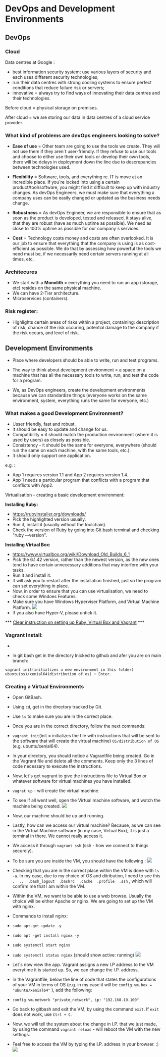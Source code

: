 # DevOps and Development Environments

## DevOps

### Cloud 
Data centres at Google :

- best information security system; use various layers of security and each uses different security technologies; 
- run their data centres with strong cooling systems to ensure perfect conditions that reduce failure risk or servers;
-  innovative = always try to find ways of innovating their data centres and their technologies. 

Before cloud = physical storage on premises.

After cloud = we are storing our data in data centres of a cloud service provider.


### What kind of problems are devOps engineers looking to solve?


- **Ease of use** = Other team are going to use the tools we create. They will not use them if they aren`t user-friendly. If they refuse to use our tools and choose to either use their own tools or develop their own tools, there will be delays in deployment down the line due to descrepancies between technologies used.

- **Flexibility** = Software, tools, and everything re. IT is move at an incredible place. If you`re locked into using a certain product/tool/software, you might find it difficult to keep up with industry changes. As devOps Engineers, we must make sure that everything a company uses can be easily changed or updated as the business needs change.

- **Robustness** = As devOps Engineer, we are responsible to ensure that as soon as the product is developed, tested and released, it stays alive, that they are robust (have as much uptime as possible). We need as close to 100% uptime as possible for our company`s services.

- **Cost** = Technology costs money and costs are often overlooked. It is our job to ensure that everything that the company is using is as cost-efficient as possible. We do that by assessing how powerful the tools we need must be, if we necessarily need certain servers running at all times, etc.



### Architecures

- We start with a **Monolith** = everything you need to run an app (storage, etc) resides on the same physical machine.
- We can have 2-Tier architecture.
- Microservices (containers).

### Risk register:

- Highlights certain areas of risks within a project, containing: description of risk, chance of the risk occuring, potential damage to the company if the risk occurs, and level of risk.



## Development Environments

- Place where developers should be able to write, run and test programs.


- The way to think about development environment = a space on a machine that has all the necessary tools to write, run, and test the code for a program. 
- We, as DevOps engineers, create the development environments because we can standardize things (everyone works on the same environment, system, everything runs the same for everyone, etc.)

### What makes a good Development Environment?
- Usser friendly, fast and robust. 
- It should be easy to update and change for us.
- Compatibility = it should match the production environment (where it is used by users) as closely as possible. 
- Consistency - it should be the same for everyone, everywhere (should run the same on each machine, with the same tools, etc.).
- It should only support one application. 
            
e.g. :      
- App 1 requires version 1.1 and App 2 requires version 1.4.
- App 1 needs a particular program that conflicts with a program that conflicts with App2.


Virtualisation - creating a basic development environment:

**Installing Ruby:**
- https://rubyinstaller.org/downloads/
- Pick the highlighted version usually.
- Run it, install it (usually without the toolchain).
- Check the version of Ruby by going into Git bash terminal and checking "ruby --version".

**Installing Virtual Box:**
- https://www.virtualbox.org/wiki/Download_Old_Builds_6_1
- Pick the 6.1.42 version, rather than the newest version, as the new ones tend to have certain unnecessary additions that may interfere with your tasks.
- Run it and install it.
- It will ask you to restart after the installation finished, just so the program can set everything in place.
- Now, in order to ensure that you can use virtualisation, we need to check some Windoes Features.
- Make sure you have Windows Hyperviser Platform, and Virtual Machine Platform.
![](Capture.PNG)
- If you also have Hyper-V, please untick it. 


*** [Clear instruction on setting up Ruby, Virtual Box and Vagrant](https://github.com/khanmaster/vb_vagrant_installtion) ***

### Vagrant Install:
- 



- In git bash get in the directory lnicked to github and afer you are on main branch:

 `vagrant init(initializes a new environment in this folder) ubuntu(os)/xenial64(distribution of os) + Enter.` 




### Creating a Virtual Environments
- Open GitBash.
- Using `cd`, get in the directory tracked by Git.
- Use `ls` to make sure you are in the correct place. 
- Once you are in the correct directory, follow the next commands:
- `vagrant init`(init = initializes the file with instructions that will be sent to the software that will create the virtual machine) `OS/distribution of OS` (e.g. ubuntu/xenial64).
- In your directory, you should notice a Vagrantfile being created.
Go in the Vagrant file and delete all the comments. Keep only the 3 lines of code necessary to execute the instructions. 
- Now, let`s get vagrant to give the instructions file to Virtual Box or whatever software for virtual machines you have installed. 
- `vagrat up` - will create the virtual machine. 
- To see if all went well, open the Virtual machine software, and watch the machine being created. 
![](Capture1.PNG)
- Now, our machine should be up and running.
- Lastly, how can we access our virtual machine?  Because, as we can see in the Virtual Machine software (in my case, Virtual Box), it is just a terminal in there. We cannot really access it.
- We access it through `vagrant ssh` (ssh - how we connect to things securely).
- To be sure you are inside the VM, you should have the following :
![](vmconf.PNG)

- Checking that you are in the correct place within the VM is done with `ls -a`. In my case, due to my choice of OS and ditribution, I need to see this `.  ..  .bash_logout  .bashrc  .cache  .profile  .ssh` , which will confirm me that I am within the VM.
- Within the VM, we want to be able to use a web browse. Usually the choice will be either Apache or nginx. We are going to set up the VM with nginx. 
- Commands to install nginx:
- `sudo apt-get update -y`
- `sudo apt -get install nginx -y`
- `sudo systemctl start nginx`
- `sudo systemctl status nginx` (should show active: running)
![](nginxactive.PNG)
- Let`s now view the app. Vagrant assigns a new I.P address to the VM everytime it is started up. So, we can change the I.P. address.
- In the Vagrantfile, below the line of code that states the configurations of your VM in terms of OS (e.g. in my case it will be `config.vm.box = "ubuntu/xenial64"` ), add the following:
- `config.vm.network "private_network", ip: "192.168.10.100"`
- Go back to gitbash and exit the VM, by using the command `exit`. If `exit` does not work, use `Ctrl + C`. 
- Now, we will tell the system about the change in I.P. that we just made, by using the command `vagrant reload` - will reboot the VM with the new settings. 
- Feel free to access the VM by typing the I.P. address in your browser. :) 
![](nginxonline.PNG)